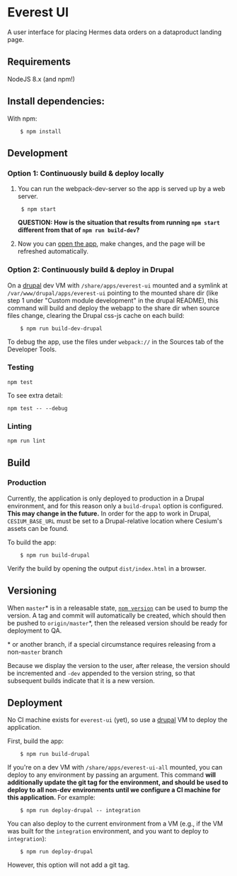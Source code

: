 # Everest UI

A user interface for placing Hermes data orders on a dataproduct landing page.

## Requirements

NodeJS 8.x (and npm!)

## Install dependencies:
With npm:

        $ npm install

## Development

### Option 1: Continuously build & deploy locally

1. You can run the webpack-dev-server so the app is served up
   by a web server.

        $ npm start

   **QUESTION: How is the situation that results from running `npm start` different from that of `npm run build-dev`?**

2. Now you can [open the app](http://localhost:8080/), make changes, and the
   page will be refreshed automatically.

### Option 2: Continuously build & deploy in Drupal

On a [drupal](https://bitbucket.org/nsidc/drupal/src/landing-page-module/) dev
VM with `/share/apps/everest-ui` mounted and a symlink at
`/var/www/drupal/apps/everest-ui` pointing to the mounted share dir (like step 1
under "Custom module development" in the drupal README), this command will build
and deploy the webapp to the share dir when source files change, clearing the
Drupal css-js cache on each build:

        $ npm run build-dev-drupal

To debug the app, use the files under `webpack://` in the Sources tab of the
Developer Tools.

### Testing

    npm test

To see extra detail:

    npm test -- --debug

### Linting

    npm run lint

## Build

### Production

Currently, the application is only deployed to production in a Drupal
environment, and for this reason only a `build-drupal` option is configured.
**This may change in the future.** In order for the app to work in Drupal,
`CESIUM_BASE_URL` must be set to a Drupal-relative location where Cesium's
assets can be found.

To build the app:

        $ npm run build-drupal

Verify the build by opening the output `dist/index.html` in a browser.

## Versioning

When `master`\* is in a releasable state, [`npm
version`](https://docs.npmjs.com/cli/version) can be used to bump the version. A
tag and commit will automatically be created, which should then be pushed to
`origin/master`\*, then the released version should be ready for deployment to
QA.

\* or another branch, if a special circumstance requires releasing from a
non-`master` branch

Because we display the version to the user, after release, the version should be
incremented and `-dev` appended to the version string, so that subsequent builds
indicate that it is a new version.

## Deployment

No CI machine exists for `everest-ui` (yet), so use a
[drupal](https://bitbucket.org/nsidc/drupal/src/landing-page-module/) VM to
deploy the application.

First, build the app:

        $ npm run build-drupal

If you're on a dev VM with `/share/apps/everest-ui-all` mounted, you can
deploy to any environment by passing an argument. This command **will additionally
update the git tag for the environment, and should be used to deploy to all
non-dev environments until we configure a CI machine for this application.**
For example:

        $ npm run deploy-drupal -- integration

You can also deploy to the current environment from a VM (e.g., if the VM was
built for the `integration` environment, and you want to deploy to `integration`):

        $ npm run deploy-drupal

However, this option will not add a git tag.
